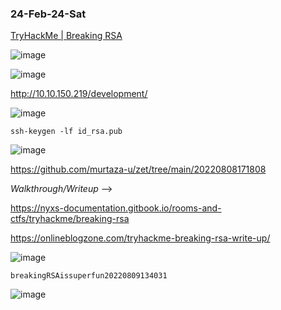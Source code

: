 ### 24-Feb-24-Sat

[TryHackMe | Breaking RSA](https://tryhackme.com/room/breakrsa)

![image](https://github.com/r1skkam/TryHackMe-Walkthroughs/assets/58542375/5dd83317-dc93-4376-8355-6a00049762c4)

![image](https://github.com/r1skkam/TryHackMe-Walkthroughs/assets/58542375/219b2792-6b30-49d6-aff0-c37a7e0dfffe)

http://10.10.150.219/development/

![image](https://github.com/r1skkam/TryHackMe-Walkthroughs/assets/58542375/d1258583-e4ff-4b4f-8fb8-cd2eb6877094)

```
ssh-keygen -lf id_rsa.pub
```

![image](https://github.com/r1skkam/TryHackMe-Walkthroughs/assets/58542375/a3f23da4-4a07-4943-a051-9ee4dd393100)

https://github.com/murtaza-u/zet/tree/main/20220808171808

*Walkthrough/Writeup* -->

https://nyxs-documentation.gitbook.io/rooms-and-ctfs/tryhackme/breaking-rsa

https://onlineblogzone.com/tryhackme-breaking-rsa-write-up/

![image](https://github.com/r1skkam/TryHackMe-Walkthroughs/assets/58542375/9ffacda6-658b-46fb-a4ba-f90b73262745)

```
breakingRSAissuperfun20220809134031
```

![image](https://github.com/r1skkam/TryHackMe-Walkthroughs/assets/58542375/eb744881-fb34-4f4a-be69-4b6dce43beb1)
